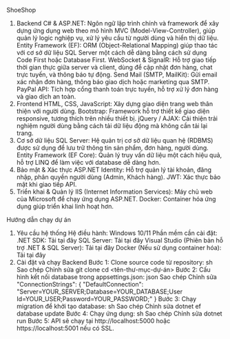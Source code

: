 ShoeShop

1. Backend
C# & ASP.NET: Ngôn ngữ lập trình chính và framework để xây dựng ứng dụng web theo mô hình MVC (Model-View-Controller), giúp quản lý logic nghiệp vụ, xử lý yêu cầu từ người dùng và hiển thị dữ liệu.
Entity Framework (EF): ORM (Object-Relational Mapping) giúp thao tác với cơ sở dữ liệu SQL Server một cách dễ dàng bằng cách sử dụng Code First hoặc Database First.
WebSocket & SignalR: Hỗ trợ giao tiếp thời gian thực giữa server và client, dùng để cập nhật đơn hàng, chat trực tuyến, và thông báo tự động.
Send Mail (SMTP, MailKit): Gửi email xác nhận đơn hàng, thông báo giao dịch hoặc marketing qua SMTP.
PayPal API: Tích hợp cổng thanh toán trực tuyến, hỗ trợ xử lý đơn hàng và giao dịch an toàn.
2. Frontend
HTML, CSS, JavaScript: Xây dựng giao diện trang web thân thiện với người dùng.
Bootstrap: Framework hỗ trợ thiết kế giao diện responsive, tương thích trên nhiều thiết bị.
jQuery / AJAX: Cải thiện trải nghiệm người dùng bằng cách tải dữ liệu động mà không cần tải lại trang.
3. Cơ sở dữ liệu
SQL Server: Hệ quản trị cơ sở dữ liệu quan hệ (RDBMS) được sử dụng để lưu trữ thông tin sản phẩm, đơn hàng, người dùng.
Entity Framework (EF Core): Quản lý truy vấn dữ liệu một cách hiệu quả, hỗ trợ LINQ để làm việc với database dễ dàng hơn.
4. Bảo mật & Xác thực
ASP.NET Identity: Hỗ trợ quản lý tài khoản, đăng nhập, phân quyền người dùng (Admin, Khách hàng).
JWT: Xác thực bảo mật khi giao tiếp API.
5. Triển khai & Quản lý
IIS (Internet Information Services): Máy chủ web của Microsoft để chạy ứng dụng ASP.NET.
Docker: Container hóa ứng dụng giúp triển khai linh hoạt hơn.

Hướng dẫn chạy dự án
1. Yêu cầu hệ thống
Hệ điều hành: Windows 10/11
Phần mềm cần cài đặt:
.NET SDK: Tải tại đây
SQL Server: Tải tại đây
Visual Studio (Phiên bản hỗ trợ .NET & SQL Server): Tải tại đây
Docker (Nếu sử dụng container hóa): Tải tại đây
2. Cài đặt và chạy Backend
Bước 1: Clone source code từ repository:
sh
Sao chép
Chỉnh sửa
git clone <link-repository>
cd <tên-thư-mục-dự-án>
Bước 2: Cấu hình kết nối database trong appsettings.json:
json
Sao chép
Chỉnh sửa
"ConnectionStrings": {
  "DefaultConnection": "Server=YOUR_SERVER;Database=YOUR_DATABASE;User Id=YOUR_USER;Password=YOUR_PASSWORD;"
}
Bước 3: Chạy migration để khởi tạo database:
sh
Sao chép
Chỉnh sửa
dotnet ef database update
Bước 4: Chạy ứng dụng:
sh
Sao chép
Chỉnh sửa
dotnet run
Bước 5: API sẽ chạy tại http://localhost:5000 hoặc https://localhost:5001 nếu có SSL.

